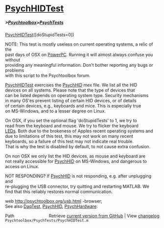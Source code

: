 # [PsychHIDTest](PsychHIDTest)
##### >[Psychtoolbox](Psychtoolbox)>[PsychTests](PsychTests)

[PsychHIDTest](PsychHIDTest)([doStupidTests=0])  
  
NOTE: This test is mostly useless on current operating systems, a relic of the  
past days of OSX on [PowerPC](PowerPC). Running it will almost always confuse you without  
providing any meaningful information. Don't bother reporting any bugs or problems  
with this script to the Psychtoolbox forum.  
  
  
[PsychHIDTest](PsychHIDTest) exercises the [PsychHID](PsychHID) mex file. We list all the HID  
devices on all systems. Please note that the type of devices that  
can be listed depends on operating system type. Security mechanisms  
in many OS'es prevent listing of certain HID devices, or of details  
of certain devices, e.g., keyboards and mice. This is especially true  
on MS-Windows, and to a lesser degree on Linux.  
  
  
On OSX, if you set the optional flag 'doStupidTests' to 1, we try to  
read from the keyboard and mouse. We try to flicker the keyboard  
[LEDs](LEDs). Both due to the brokeness of Apples recent operating systems and  
due to limitations of this test, this may not work on many recent  
keyboards, so a failure of this test may not indicate real trouble.  
That is why the test is disabled by default, to not cause extra confusion.  
  
On non OSX we only list the HID devices, as mouse and keyboard are  
not really accessible for [PsychHID](PsychHID) on MS-Windows, and dangerous to access on Linux.  
  
NOT RESPONDING? If [PsychHID](PsychHID) is not responding, e.g. after unplugging and  
re-plugging the USB connector, try quitting and restarting MATLAB. We  
find that this reliably restores normal communication.   
  
web http://psychtoolbox.org/usb.html -browser;  
See also [DaqTest](DaqTest), [PsychHID](PsychHID), [PsychHardware](PsychHardware).  




<div class="code_header" style="text-align:right;">
  <span style="float:left;">Path&nbsp;&nbsp;</span> <span class="counter">Retrieve <a href=
  "https://raw.github.com/Psychtoolbox-3/Psychtoolbox-3/beta/Psychtoolbox/PsychTests/PsychHIDTest.m">current version from GitHub</a> | View <a href=
  "https://github.com/Psychtoolbox-3/Psychtoolbox-3/commits/beta/Psychtoolbox/PsychTests/PsychHIDTest.m">changelog</a></span>
</div>
<div class="code">
  <code>Psychtoolbox/PsychTests/PsychHIDTest.m</code>
</div>

